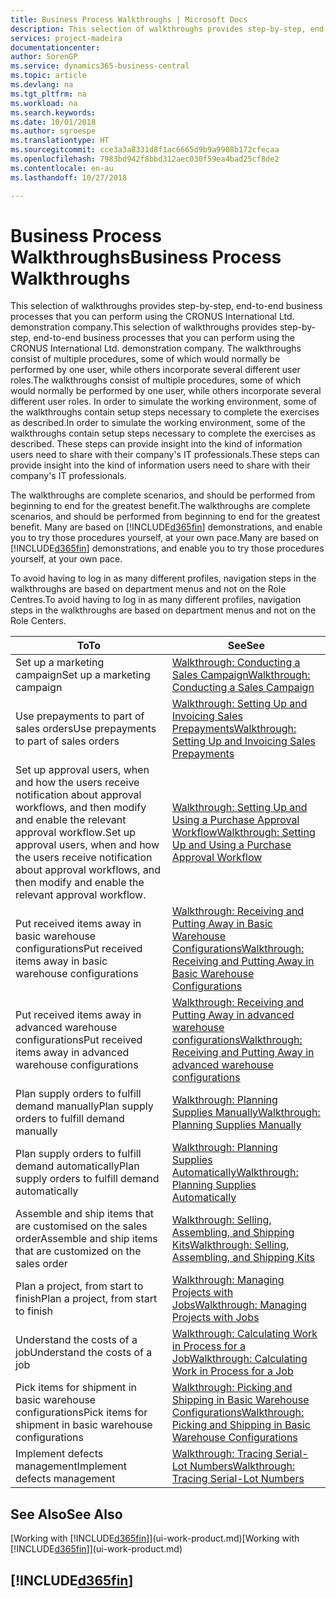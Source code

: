 ```yaml
---
title: Business Process Walkthroughs | Microsoft Docs
description: This selection of walkthroughs provides step-by-step, end-to-end business processes that you can perform using the CRONUS International Ltd. demonstration company. The walkthroughs consist of multiple procedures, some of which would normally be performed by one user, while others incorporate several different user roles. In order to simulate the working environment, some of the walkthroughs contain setup steps necessary to complete the exercises as described. These steps can provide insight into the kind of information users need to share with their company's IT professionals.
services: project-madeira
documentationcenter: 
author: SorenGP
ms.service: dynamics365-business-central
ms.topic: article
ms.devlang: na
ms.tgt_pltfrm: na
ms.workload: na
ms.search.keywords: 
ms.date: 10/01/2018
ms.author: sgroespe
ms.translationtype: HT
ms.sourcegitcommit: cce3a3a8331d8f1ac6665d9b9a9908b172cfecaa
ms.openlocfilehash: 7983bd942f8bbd312aec030f59ea4bad25cf8de2
ms.contentlocale: en-au
ms.lasthandoff: 10/27/2018

---
```

# <a name="business-process-walkthroughs"></a><span data-ttu-id="278ad-106">Business Process Walkthroughs</span><span class="sxs-lookup"><span data-stu-id="278ad-106">Business Process Walkthroughs</span></span>
<span data-ttu-id="278ad-107">This selection of walkthroughs provides step-by-step, end-to-end business processes that you can perform using the CRONUS International Ltd. demonstration company.</span><span class="sxs-lookup"><span data-stu-id="278ad-107">This selection of walkthroughs provides step-by-step, end-to-end business processes that you can perform using the CRONUS International Ltd. demonstration company.</span></span> <span data-ttu-id="278ad-108">The walkthroughs consist of multiple procedures, some of which would normally be performed by one user, while others incorporate several different user roles.</span><span class="sxs-lookup"><span data-stu-id="278ad-108">The walkthroughs consist of multiple procedures, some of which would normally be performed by one user, while others incorporate several different user roles.</span></span> <span data-ttu-id="278ad-109">In order to simulate the working environment, some of the walkthroughs contain setup steps necessary to complete the exercises as described.</span><span class="sxs-lookup"><span data-stu-id="278ad-109">In order to simulate the working environment, some of the walkthroughs contain setup steps necessary to complete the exercises as described.</span></span> <span data-ttu-id="278ad-110">These steps can provide insight into the kind of information users need to share with their company's IT professionals.</span><span class="sxs-lookup"><span data-stu-id="278ad-110">These steps can provide insight into the kind of information users need to share with their company's IT professionals.</span></span>  

 <span data-ttu-id="278ad-111">The walkthroughs are complete scenarios, and should be performed from beginning to end for the greatest benefit.</span><span class="sxs-lookup"><span data-stu-id="278ad-111">The walkthroughs are complete scenarios, and should be performed from beginning to end for the greatest benefit.</span></span> <span data-ttu-id="278ad-112">Many are based on [!INCLUDE[d365fin](includes/d365fin_md.md)] demonstrations, and enable you to try those procedures yourself, at your own pace.</span><span class="sxs-lookup"><span data-stu-id="278ad-112">Many are based on [!INCLUDE[d365fin](includes/d365fin_md.md)] demonstrations, and enable you to try those procedures yourself, at your own pace.</span></span>  

 <span data-ttu-id="278ad-113">To avoid having to log in as many different profiles, navigation steps in the walkthroughs are based on department menus and not on the Role Centres.</span><span class="sxs-lookup"><span data-stu-id="278ad-113">To avoid having to log in as many different profiles, navigation steps in the walkthroughs are based on department menus and not on the Role Centers.</span></span>  

|<span data-ttu-id="278ad-114">To</span><span class="sxs-lookup"><span data-stu-id="278ad-114">To</span></span>|<span data-ttu-id="278ad-115">See</span><span class="sxs-lookup"><span data-stu-id="278ad-115">See</span></span>|  
|--------|---------|  
|<span data-ttu-id="278ad-116">Set up a marketing campaign</span><span class="sxs-lookup"><span data-stu-id="278ad-116">Set up a marketing campaign</span></span>|[<span data-ttu-id="278ad-117">Walkthrough: Conducting a Sales Campaign</span><span class="sxs-lookup"><span data-stu-id="278ad-117">Walkthrough: Conducting a Sales Campaign</span></span>](walkthrough-conducting-a-sales-campaign.md)|  
|<span data-ttu-id="278ad-118">Use prepayments to part of sales orders</span><span class="sxs-lookup"><span data-stu-id="278ad-118">Use prepayments to part of sales orders</span></span>|[<span data-ttu-id="278ad-119">Walkthrough: Setting Up and Invoicing Sales Prepayments</span><span class="sxs-lookup"><span data-stu-id="278ad-119">Walkthrough: Setting Up and Invoicing Sales Prepayments</span></span>](walkthrough-setting-up-and-invoicing-sales-prepayments.md)|  
|<span data-ttu-id="278ad-120">Set up approval users, when and how the users receive notification about approval workflows, and then modify and enable the relevant approval workflow.</span><span class="sxs-lookup"><span data-stu-id="278ad-120">Set up approval users, when and how the users receive notification about approval workflows, and then modify and enable the relevant approval workflow.</span></span>|[<span data-ttu-id="278ad-121">Walkthrough: Setting Up and Using a Purchase Approval Workflow</span><span class="sxs-lookup"><span data-stu-id="278ad-121">Walkthrough: Setting Up and Using a Purchase Approval Workflow</span></span>](walkthrough-setting-up-and-using-a-purchase-approval-workflow.md)|  
|<span data-ttu-id="278ad-122">Put received items away in basic warehouse configurations</span><span class="sxs-lookup"><span data-stu-id="278ad-122">Put received items away in basic warehouse configurations</span></span>|[<span data-ttu-id="278ad-123">Walkthrough: Receiving and Putting Away in Basic Warehouse Configurations</span><span class="sxs-lookup"><span data-stu-id="278ad-123">Walkthrough: Receiving and Putting Away in Basic Warehouse Configurations</span></span>](walkthrough-receiving-and-putting-away-in-basic-warehousing.md)|  
|<span data-ttu-id="278ad-124">Put received items away in advanced warehouse configurations</span><span class="sxs-lookup"><span data-stu-id="278ad-124">Put received items away in advanced warehouse configurations</span></span>|[<span data-ttu-id="278ad-125">Walkthrough: Receiving and Putting Away in advanced warehouse configurations</span><span class="sxs-lookup"><span data-stu-id="278ad-125">Walkthrough: Receiving and Putting Away in advanced warehouse configurations</span></span>](walkthrough-receiving-and-putting-away-in-advanced-warehousing.md)|  
|<span data-ttu-id="278ad-126">Plan supply orders to fulfill demand manually</span><span class="sxs-lookup"><span data-stu-id="278ad-126">Plan supply orders to fulfill demand manually</span></span>|[<span data-ttu-id="278ad-127">Walkthrough: Planning Supplies Manually</span><span class="sxs-lookup"><span data-stu-id="278ad-127">Walkthrough: Planning Supplies Manually</span></span>](walkthrough-planning-supplies-manually.md)|  
|<span data-ttu-id="278ad-128">Plan supply orders to fulfill demand automatically</span><span class="sxs-lookup"><span data-stu-id="278ad-128">Plan supply orders to fulfill demand automatically</span></span>|[<span data-ttu-id="278ad-129">Walkthrough: Planning Supplies Automatically</span><span class="sxs-lookup"><span data-stu-id="278ad-129">Walkthrough: Planning Supplies Automatically</span></span>](walkthrough-planning-supplies-automatically.md)|  
|<span data-ttu-id="278ad-130">Assemble and ship items that are customised on the sales order</span><span class="sxs-lookup"><span data-stu-id="278ad-130">Assemble and ship items that are customized on the sales order</span></span>|[<span data-ttu-id="278ad-131">Walkthrough: Selling, Assembling, and Shipping Kits</span><span class="sxs-lookup"><span data-stu-id="278ad-131">Walkthrough: Selling, Assembling, and Shipping Kits</span></span>](walkthrough-selling-assembling-and-shipping-kits.md)|  
|<span data-ttu-id="278ad-132">Plan a project, from start to finish</span><span class="sxs-lookup"><span data-stu-id="278ad-132">Plan a project, from start to finish</span></span>|[<span data-ttu-id="278ad-133">Walkthrough: Managing Projects with Jobs</span><span class="sxs-lookup"><span data-stu-id="278ad-133">Walkthrough: Managing Projects with Jobs</span></span>](walkthrough-managing-projects-with-jobs.md)|  
|<span data-ttu-id="278ad-134">Understand the costs of a job</span><span class="sxs-lookup"><span data-stu-id="278ad-134">Understand the costs of a job</span></span>|[<span data-ttu-id="278ad-135">Walkthrough: Calculating Work in Process for a Job</span><span class="sxs-lookup"><span data-stu-id="278ad-135">Walkthrough: Calculating Work in Process for a Job</span></span>](walkthrough-calculating-work-in-process-for-a-job.md)|  
|<span data-ttu-id="278ad-136">Pick items for shipment in basic warehouse configurations</span><span class="sxs-lookup"><span data-stu-id="278ad-136">Pick items for shipment in basic warehouse configurations</span></span>|[<span data-ttu-id="278ad-137">Walkthrough: Picking and Shipping in Basic Warehouse Configurations</span><span class="sxs-lookup"><span data-stu-id="278ad-137">Walkthrough: Picking and Shipping in Basic Warehouse Configurations</span></span>](walkthrough-picking-and-shipping-in-basic-warehousing.md)|  
|<span data-ttu-id="278ad-138">Implement defects management</span><span class="sxs-lookup"><span data-stu-id="278ad-138">Implement defects management</span></span>|[<span data-ttu-id="278ad-139">Walkthrough: Tracing Serial-Lot Numbers</span><span class="sxs-lookup"><span data-stu-id="278ad-139">Walkthrough: Tracing Serial-Lot Numbers</span></span>](walkthrough-tracing-serial-lot-numbers.md)|  

## <a name="see-also"></a><span data-ttu-id="278ad-140">See Also</span><span class="sxs-lookup"><span data-stu-id="278ad-140">See Also</span></span>
<span data-ttu-id="278ad-141">[Working with [!INCLUDE[d365fin](includes/d365fin_md.md)]](ui-work-product.md)</span><span class="sxs-lookup"><span data-stu-id="278ad-141">[Working with [!INCLUDE[d365fin](includes/d365fin_md.md)]](ui-work-product.md)</span></span>  

## [!INCLUDE[d365fin](includes/free_trial_md.md)]  
 


